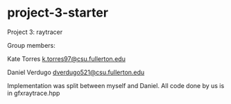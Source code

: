# project-3-starter
Project 3: raytracer

Group members:

Kate Torres k.torres97@csu.fullerton.edu

Daniel Verdugo dverdugo521@csu.fullerton.edu

Implementation was split between myself and Daniel. All code done by us is in gfxraytrace.hpp
